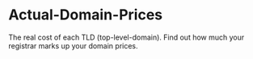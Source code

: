 # Actual-Domain-Prices
The real cost of each TLD (top-level-domain). Find out how much your registrar marks up your domain prices.
